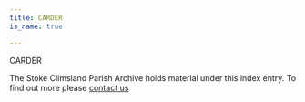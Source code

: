 ```yaml
---
title: CARDER
is_name: true

---
```


CARDER


The Stoke Climsland Parish Archive holds material under this index entry. To find out more please [contact us](/contact/)
